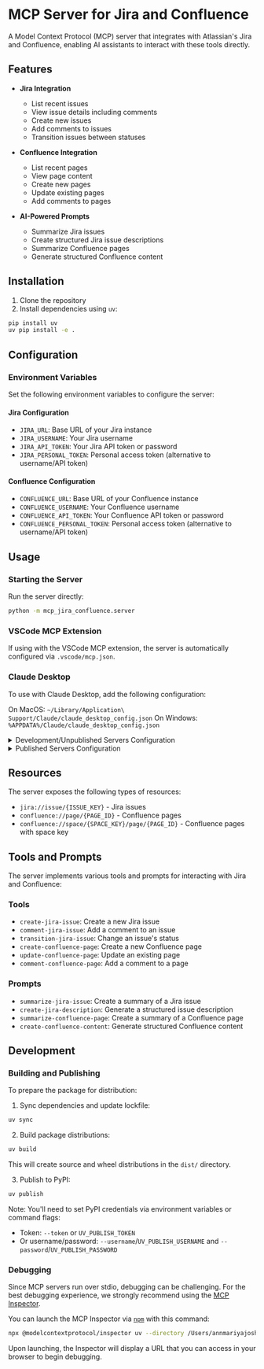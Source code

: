 # MCP Server for Jira and Confluence

A Model Context Protocol (MCP) server that integrates with Atlassian's Jira and Confluence, enabling AI assistants to interact with these tools directly.

## Features

- **Jira Integration**
  - List recent issues
  - View issue details including comments
  - Create new issues
  - Add comments to issues
  - Transition issues between statuses

- **Confluence Integration**
  - List recent pages
  - View page content
  - Create new pages
  - Update existing pages
  - Add comments to pages

- **AI-Powered Prompts**
  - Summarize Jira issues
  - Create structured Jira issue descriptions
  - Summarize Confluence pages
  - Generate structured Confluence content

## Installation

1. Clone the repository
2. Install dependencies using `uv`:

```bash
pip install uv
uv pip install -e .
```

## Configuration

### Environment Variables

Set the following environment variables to configure the server:

#### Jira Configuration
- `JIRA_URL`: Base URL of your Jira instance
- `JIRA_USERNAME`: Your Jira username
- `JIRA_API_TOKEN`: Your Jira API token or password
- `JIRA_PERSONAL_TOKEN`: Personal access token (alternative to username/API token)

#### Confluence Configuration
- `CONFLUENCE_URL`: Base URL of your Confluence instance
- `CONFLUENCE_USERNAME`: Your Confluence username
- `CONFLUENCE_API_TOKEN`: Your Confluence API token or password
- `CONFLUENCE_PERSONAL_TOKEN`: Personal access token (alternative to username/API token)

## Usage

### Starting the Server

Run the server directly:

```bash
python -m mcp_jira_confluence.server
```

### VSCode MCP Extension

If using with the VSCode MCP extension, the server is automatically configured via `.vscode/mcp.json`.

### Claude Desktop

To use with Claude Desktop, add the following configuration:

On MacOS: `~/Library/Application\ Support/Claude/claude_desktop_config.json`
On Windows: `%APPDATA%/Claude/claude_desktop_config.json`

<details>
  <summary>Development/Unpublished Servers Configuration</summary>
  
```json
"mcpServers": {
  "mcp-jira-confluence": {
    "command": "uv",
    "args": [
      "--directory",
      "/Users/annmariyajoshy/vibecoding/mcp-jira-confluence",
      "run",
      "mcp-jira-confluence"
    ]
    }
  }
  ```
</details>

<details>
  <summary>Published Servers Configuration</summary>
  
```json
"mcpServers": {
  "mcp-jira-confluence": {
    "command": "uvx",
    "args": [
      "mcp-jira-confluence"
    ]
  }
}
```
</details>

## Resources

The server exposes the following types of resources:

- `jira://issue/{ISSUE_KEY}` - Jira issues
- `confluence://page/{PAGE_ID}` - Confluence pages
- `confluence://space/{SPACE_KEY}/page/{PAGE_ID}` - Confluence pages with space key

## Tools and Prompts

The server implements various tools and prompts for interacting with Jira and Confluence:

### Tools
- `create-jira-issue`: Create a new Jira issue
- `comment-jira-issue`: Add a comment to an issue
- `transition-jira-issue`: Change an issue's status
- `create-confluence-page`: Create a new Confluence page
- `update-confluence-page`: Update an existing page
- `comment-confluence-page`: Add a comment to a page

### Prompts
- `summarize-jira-issue`: Create a summary of a Jira issue
- `create-jira-description`: Generate a structured issue description
- `summarize-confluence-page`: Create a summary of a Confluence page
- `create-confluence-content`: Generate structured Confluence content

## Development

### Building and Publishing

To prepare the package for distribution:

1. Sync dependencies and update lockfile:
```bash
uv sync
```

2. Build package distributions:
```bash
uv build
```

This will create source and wheel distributions in the `dist/` directory.

3. Publish to PyPI:
```bash
uv publish
```

Note: You'll need to set PyPI credentials via environment variables or command flags:
- Token: `--token` or `UV_PUBLISH_TOKEN`
- Or username/password: `--username`/`UV_PUBLISH_USERNAME` and `--password`/`UV_PUBLISH_PASSWORD`

### Debugging

Since MCP servers run over stdio, debugging can be challenging. For the best debugging
experience, we strongly recommend using the [MCP Inspector](https://github.com/modelcontextprotocol/inspector).


You can launch the MCP Inspector via [`npm`](https://docs.npmjs.com/downloading-and-installing-node-js-and-npm) with this command:

```bash
npx @modelcontextprotocol/inspector uv --directory /Users/annmariyajoshy/vibecoding/mcp-jira-confluence run mcp-jira-confluence
```


Upon launching, the Inspector will display a URL that you can access in your browser to begin debugging.
